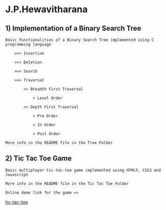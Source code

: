 # J.P.Hewavitharana
## 1) Implementation of a Binary Search Tree

	Basic Functionalities of a Binary Search Tree implemented using C programming language
	
		>>> Insertion
		
		>>> Deletion
		
		>>> Search
		
		>>> Traversal
		
			>> Breadth First Traversal
			
				> Level Order
				
			>> Depth First Traversal
			
				> Pre Order
				
				> In Order
				
				> Post Order
				
	More info in the README file in the Tree Folder
	
	
## 2) Tic Tac Toe Game

	Basic multiplayer tic-tac-toe game implemented using HTML5, CSS3 and Javascript
	
	More info in the README file in the Tic Tac Toe Folder
	
	Online demo link for the game => 
   [tic-tac-toe](https://tic-tac-toe-demo.000webhostapp.com/)
	
	

